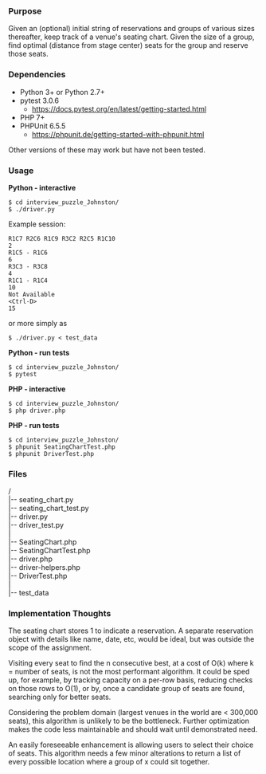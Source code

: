 ### Purpose

Given an (optional) initial string of reservations and groups of various sizes thereafter, keep track of a venue's seating chart. Given the size of a group, find optimal (distance from stage center) seats for the group and reserve those seats.

### Dependencies

* Python 3+ or Python 2.7+
* pytest 3.0.6
  * https://docs.pytest.org/en/latest/getting-started.html
* PHP 7+
* PHPUnit 6.5.5
  * https://phpunit.de/getting-started-with-phpunit.html

Other versions of these may work but have not been tested.

### Usage

**Python - interactive**
```
$ cd interview_puzzle_Johnston/
$ ./driver.py 
```
Example session:
```
R1C7 R2C6 R1C9 R3C2 R2C5 R1C10    
2
R1C5 - R1C6
6
R3C3 - R3C8
4
R1C1 - R1C4
10
Not Available
<Ctrl-D>
15
```
or more simply as
```
$ ./driver.py < test_data
```

**Python - run tests**
```
$ cd interview_puzzle_Johnston/
$ pytest
```
**PHP - interactive**
```
$ cd interview_puzzle_Johnston/
$ php driver.php
```
**PHP - run tests**
```
$ cd interview_puzzle_Johnston/
$ phpunit SeatingChartTest.php
$ phpunit DriverTest.php
```
### Files

/  
|-- seating_chart.py  
|-- seating_chart_test.py  
|-- driver.py  
|-- driver_test.py  
|  
|-- SeatingChart.php  
|-- SeatingChartTest.php  
|-- driver.php  
|-- driver-helpers.php  
|-- DriverTest.php  
|  
|-- test_data

### Implementation Thoughts

The seating chart stores 1 to indicate a reservation. A separate reservation object with details like name, date, etc, would be ideal, but was outside the scope of the assignment.

Visiting every seat to find the n consecutive best, at a cost of O(k) where k = number of seats, is not the most performant algorithm. It could be sped up, for example, by tracking capacity on a per-row basis, reducing checks on those rows to O(1), or by, once a candidate group of seats are found, searching only for better seats.

Considering the problem domain (largest venues in the world are < 300,000 seats), this algorithm is unlikely to be the bottleneck. Further optimization makes the code less maintainable and should wait until demonstrated need.

An easily foreseeable enhancement is allowing users to select their choice of seats. This algorithm needs a few minor alterations to return a list of every possible location where a group of x could sit together.